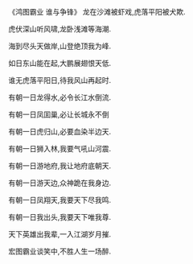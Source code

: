 《鸿图霸业 谁与争锋》
龙在沙滩被虾戏,虎落平阳被犬欺.

虎伏深山听风啸,龙卧浅滩等海潮.

海到尽头天做岸,山登绝顶我为峰.

如日东山能在起,大鹏展翅恨天低.

谁无虎落平阳日,待我风山再起时.

有朝一日龙得水,必令长江水倒流.

有朝一日凤囬巢,必让长城永不倒

有朝一日虎归山,必要血染半边天.

有朝一日狮入林,我要气吼山河震.

有朝一日游地府,我让地府底朝天.

有朝一日游天边,众神跪在我身边.

有朝一日凤翔天,我要天下尽我鸣.

有朝一日我出头,我要天下唯我尊.

天下英雄出我辈,一入江湖岁月摧.

宏图霸业谈笑中,不胜人生一场醉.
